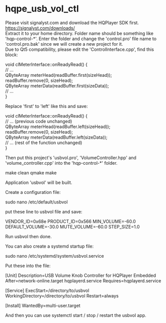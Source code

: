 # hqpe_usb_vol_ctl
Please visit signalyst.com and download the HQPlayer SDK first.\
https://signalyst.com/downloads/ \
Extract it to your home directory. Folder name should be something like 'hqp-control-*'. Enter the folder and change the 'control.pro' file name to 'control.pro.bak' since we will create a new project for it.\
Due to Qt5 compatibility, please edit the 'ControlInterface.cpp', find this block:

void clMeterInterface::onReadyRead() { \
    // ... \
    QByteArray meterHead(readBuffer.first(sizeHead)); \
    readBuffer.remove(0, sizeHead); \
    QByteArray meterData(readBuffer.first(sizeData)); \
    // ... \
} 

Replace 'first' to 'left' like this and save:

void clMeterInterface::onReadyRead() { \
    // ... (previous code unchanged) \
    QByteArray meterHead(readBuffer.left(sizeHead)); \
    readBuffer.remove(0, sizeHead); \
    QByteArray meterData(readBuffer.left(sizeData)); \
    // ... (rest of the function unchanged) \
}

Then put this project's 'usbvol.pro', 'VolumeController.hpp' and 'volume_controller.cpp' into the 'hqp-control-*' folder.

make clean
qmake
make

Application 'usbvol' will be built.

Create a configuration file:

sudo nano /etc/default/usbvol

put these line to usbvol file and save:

VENDOR_ID=0x68e
PRODUCT_ID=0x566
MIN_VOLUME=-60.0
DEFAULT_VOLUME=-30.0
MUTE_VOLUME=-60.0
STEP_SIZE=1.0

Run usbvol then done.

You can also create a systemd startup file:

sudo nano /etc/systemd/system/usbvol.service

Put these into the file:

[Unit]
Description=USB Volume Knob Controller for HQPlayer Embedded
After=network-online.target hqplayerd.service
Requires=hqplayerd.service

[Service]
ExecStart=/directory/to/usbvol
WorkingDirectory=/directory/to/usbvol
Restart=always

[Install]
WantedBy=multi-user.target

And then you can use systemctl start / stop / restart the usbvol app.
